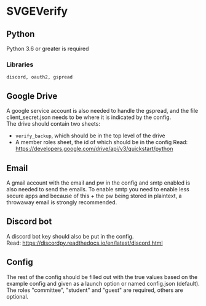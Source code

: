 # SVGEVerify
## Python
Python 3.6 or greater is required
### Libraries
`discord, oauth2, gspread`  

## Google Drive
A google service account is also needed to handle the gspread, and the file client_secret.json needs to be where it is indicated by the config.  
The drive should contain two sheets: 
* `verify_backup`, which should be in the top level of the drive
* A member roles sheet, the id of which should be in the config
Read: https://developers.google.com/drive/api/v3/quickstart/python

## Email
A gmail account with the email and pw in the config and smtp enabled is also needed to send the emails. To enable smtp you need to enable less secure apps and because of this + the pw being stored in plaintext, a throwaway email is strongly recommended.

## Discord bot
A discord bot key should also be put in the config.   
Read: https://discordpy.readthedocs.io/en/latest/discord.html

## Config
The rest of the config should be filled out with the true values based on the example config and given as a launch option or named config.json (default).  
The roles "committee", "student" and "guest" are required, others are optional.